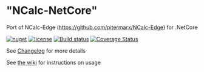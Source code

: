 # "NCalc-NetCore" 
Port of NCalc-Edge (https://github.com/pitermarx/NCalc-Edge) for .NetCore

[![nuget](https://buildstats.info/nuget/RestSharp.Authenticators.Digest)](http://www.nuget.org/packages/RestSharp.Authenticators.Digest)
[![license](https://img.shields.io/github/license/bernardbr/RestSharp.Authenticators.Digest)](https://img.shields.io/github/license/bernardbr/RestSharp.Authenticators.Digest)
[![Build status](https://ci.appveyor.com/api/projects/status/c2epgt465hxo5bff?svg=true)](https://ci.appveyor.com/project/tonyrapozo/ncalc-netcore)
[![Coverage Status](https://coveralls.io/repos/github/Alterdata/NCalc-NetCore/badge.svg)](https://coveralls.io/github/Alterdata/NCalc-NetCore)

See [Changelog](https://github.com/Alterdata/NCalc-NetCore/wiki/Changelog) for more details

See [the wiki](https://github.com/Alterdata/NCalc-NetCore/wiki) for instructions on usage

